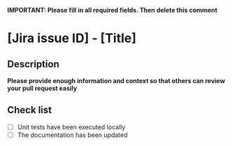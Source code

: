 **IMPORTANT: Please fill in all required fields. Then delete this comment**

# [Jira issue ID] - [Title]

## Description

__Please provide enough information and context so that others can review your pull request easily__

## Check list

* [ ] Unit tests have been executed locally
* [ ] The documentation has been updated
